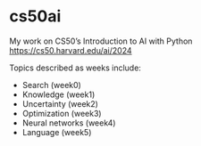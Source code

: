 # cs50ai
My work on CS50’s Introduction to AI with Python https://cs50.harvard.edu/ai/2024

Topics described as weeks include:
- Search (week0)
- Knowledge (week1)
- Uncertainty (week2)
- Optimization (week3)
- Neural networks (week4)
- Language (week5)
